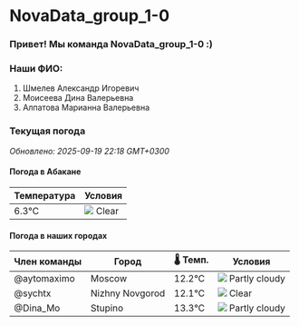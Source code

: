 # NovaData_group_1-0
### Привет! Мы команда NovaData_group_1-0 :)

### Наши ФИО:
1. Шмелев Александр Игоревич
2. Моисеева Дина Валерьевна
3. Алпатова Марианна Валерьевна

### Текущая погода
<!-- WEATHER:START -->
_Обновлено: 2025-09-19 22:18 GMT+0300_

#### Погода в Абакане

| Температура | Условия |
|-------------|----------|
| 6.3°C     | ![](https://cdn.weatherapi.com/weather/64x64/night/113.png) Clear |

#### Погода в наших городах

| Член команды  | Город               | 🌡️ Темп.  | Условия          |
|---------------|---------------------|-----------|--------------------|
| @aytomaximo    | Moscow              |   12.2°C | ![](https://cdn.weatherapi.com/weather/64x64/night/116.png) Partly cloudy |
| @sychtx        | Nizhny Novgorod     |   12.1°C | ![](https://cdn.weatherapi.com/weather/64x64/night/113.png) Clear        |
| @Dina_Mo       | Stupino             |   13.3°C | ![](https://cdn.weatherapi.com/weather/64x64/night/116.png) Partly cloudy |

<!-- WEATHER:END -->
